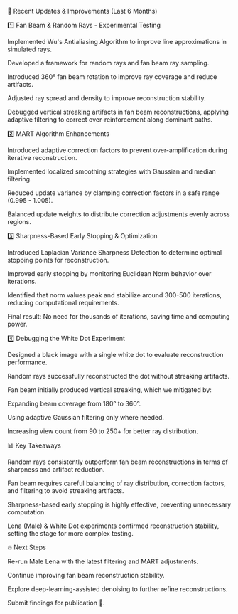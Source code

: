 🚀 Recent Updates & Improvements (Last 6 Months)

1️⃣ Fan Beam & Random Rays - Experimental Testing

Implemented Wu's Antialiasing Algorithm to improve line approximations in simulated rays.

Developed a framework for random rays and fan beam ray sampling.

Introduced 360° fan beam rotation to improve ray coverage and reduce artifacts.

Adjusted ray spread and density to improve reconstruction stability.

Debugged vertical streaking artifacts in fan beam reconstructions, applying adaptive filtering to correct over-reinforcement along dominant paths.

2️⃣ MART Algorithm Enhancements

Introduced adaptive correction factors to prevent over-amplification during iterative reconstruction.

Implemented localized smoothing strategies with Gaussian and median filtering.

Reduced update variance by clamping correction factors in a safe range (0.995 - 1.005).

Balanced update weights to distribute correction adjustments evenly across regions.

3️⃣ Sharpness-Based Early Stopping & Optimization

Introduced Laplacian Variance Sharpness Detection to determine optimal stopping points for reconstruction.

Improved early stopping by monitoring Euclidean Norm behavior over iterations.

Identified that norm values peak and stabilize around 300-500 iterations, reducing computational requirements.

Final result: No need for thousands of iterations, saving time and computing power.

4️⃣ Debugging the White Dot Experiment

Designed a black image with a single white dot to evaluate reconstruction performance.

Random rays successfully reconstructed the dot without streaking artifacts.

Fan beam initially produced vertical streaking, which we mitigated by:

Expanding beam coverage from 180° to 360°.

Using adaptive Gaussian filtering only where needed.

Increasing view count from 90 to 250+ for better ray distribution.

📊 Key Takeaways

Random rays consistently outperform fan beam reconstructions in terms of sharpness and artifact reduction.

Fan beam requires careful balancing of ray distribution, correction factors, and filtering to avoid streaking artifacts.

Sharpness-based early stopping is highly effective, preventing unnecessary computation.

Lena (Male) & White Dot experiments confirmed reconstruction stability, setting the stage for more complex testing.

🔥 Next Steps

Re-run Male Lena with the latest filtering and MART adjustments.

Continue improving fan beam reconstruction stability.

Explore deep-learning-assisted denoising to further refine reconstructions.

Submit findings for publication 🚀.
